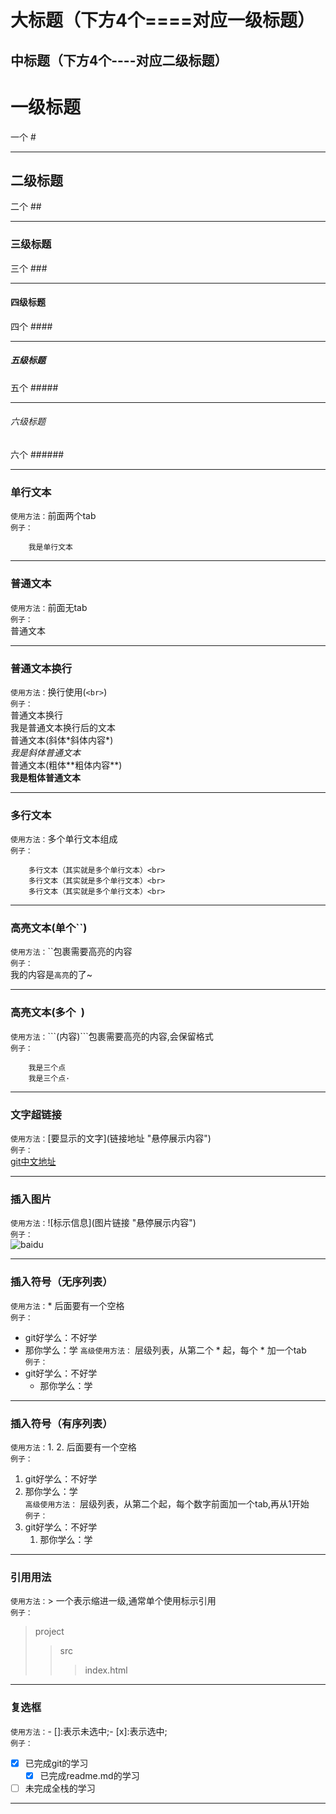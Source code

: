 大标题（下方4个====对应一级标题）
====
中标题（下方4个----对应二级标题）
----
# 一级标题
一个 #
***
## 二级标题
二个 ##
***
### 三级标题
三个 ###
***
#### 四级标题
四个 ####
***
##### 五级标题
五个 #####
***
###### 六级标题
六个 ######
***
### 单行文本
`使用方法：`前面两个tab<br>
`例子：`<br>

        我是单行文本
***
### 普通文本
`使用方法：`前面无tab<br>
`例子：`<br>
普通文本
***
### 普通文本换行
`使用方法：`换行使用(`<br>`)<br>
`例子：`<br>
普通文本换行<br>
我是普通文本换行后的文本<br>
普通文本(斜体\*斜体内容\*)<br>
*我是斜体普通文本*<br>
普通文本(粗体\*\*粗体内容\*\*)<br>
**我是粗体普通文本**
***
### 多行文本
`使用方法：`多个单行文本组成<br>
`例子：`<br>

        多行文本（其实就是多个单行文本）<br>
        多行文本（其实就是多个单行文本）<br>
        多行文本（其实就是多个单行文本）<br>
***
### 高亮文本(单个``)
`使用方法：`\`\`包裹需要高亮的内容<br>
`例子：`<br>
我的内容是`高亮`的了~
***
### 高亮文本(多个``` ```)
`使用方法：`\`\`\`(内容)\`\`\`包裹需要高亮的内容,会保留格式<br>
`例子：`<br>
```
    我是三个点
    我是三个点·
```
***
### 文字超链接
`使用方法：`\[要显示的文字\](链接地址 "悬停展示内容")<br>
`例子：`<br>
[git中文地址](https://git-scm.com/book/zh/v2/%E8%B5%B7%E6%AD%A5-%E5%85%B3%E4%BA%8E%E7%89%88%E6%9C%AC%E6%8E%A7%E5%88%B6 "https://git-scm.com/book/zh/v2/%E8%B5%B7%E6%AD%A5-%E5%85%B3%E4%BA%8E%E7%89%88%E6%9C%AC%E6%8E%A7%E5%88%B6")
***
### 插入图片
`使用方法：`\!\[标示信息\]\(图片链接 "悬停展示内容"\)<br>
`例子：`<br>
![baidu](https://gss0.bdstatic.com/94o3dSag_xI4khGkpoWK1HF6hhy/baike/w%3D268%3Bg%3D0/sign=783d11acbf315c6043956ce9b58aac2e/1c950a7b02087bf49212ea50f1d3572c10dfcf89.jpg "若未展示说明图片地址失效了")
***
### 插入符号（无序列表）
`使用方法：`\* 后面要有一个空格<br>
`例子：`<br>
* git好学么：不好学
* 那你学么：学
`高级使用方法：` 层级列表，从第二个 \* 起，每个 \* 加一个tab<br>
`例子：`<br>
* git好学么：不好学
    * 那你学么：学
***
### 插入符号（有序列表）
`使用方法：`1. 2. 后面要有一个空格<br>
`例子：`<br>
1. git好学么：不好学
2. 那你学么：学<br>
`高级使用方法：` 层级列表，从第二个起，每个数字前面加一个tab,再从1开始<br>
`例子：`<br>
1. git好学么：不好学
    1. 那你学么：学
***
### 引用用法
`使用方法：`\> 一个表示缩进一级,通常单个使用标示引用<br>
`例子：`<br>
>project
>>src
>>>index.html
***
### 复选框
`使用方法：`\- \[\]:表示未选中;\- \[x\]:表示选中;<br>
`例子：`<br>
- [x] 已完成git的学习
    - [x] 已完成readme.md的学习
- [ ] 未完成全栈的学习
***